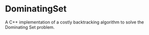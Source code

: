 DominatingSet
=============

A C++ implementation of a costly backtracking algorithm to solve the Dominating Set problem.
